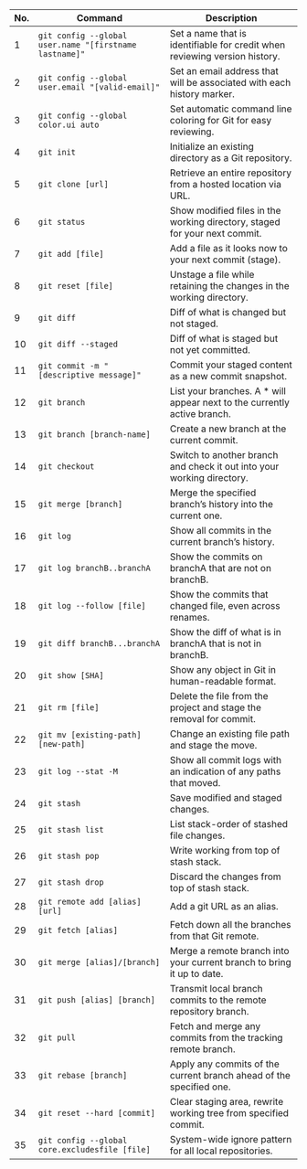 | No. | Command | Description |
|-----|---------|-------------|
| 1   | `git config --global user.name "[firstname lastname]"` | Set a name that is identifiable for credit when reviewing version history. |
| 2   | `git config --global user.email "[valid-email]"` | Set an email address that will be associated with each history marker. |
| 3   | `git config --global color.ui auto` | Set automatic command line coloring for Git for easy reviewing. |
| 4   | `git init` | Initialize an existing directory as a Git repository. |
| 5   | `git clone [url]` | Retrieve an entire repository from a hosted location via URL. |
| 6   | `git status` | Show modified files in the working directory, staged for your next commit. |
| 7   | `git add [file]` | Add a file as it looks now to your next commit (stage). |
| 8   | `git reset [file]` | Unstage a file while retaining the changes in the working directory. |
| 9   | `git diff` | Diff of what is changed but not staged. |
| 10  | `git diff --staged` | Diff of what is staged but not yet committed. |
| 11  | `git commit -m "[descriptive message]"` | Commit your staged content as a new commit snapshot. |
| 12  | `git branch` | List your branches. A * will appear next to the currently active branch. |
| 13  | `git branch [branch-name]` | Create a new branch at the current commit. |
| 14  | `git checkout` | Switch to another branch and check it out into your working directory. |
| 15  | `git merge [branch]` | Merge the specified branch’s history into the current one. |
| 16  | `git log` | Show all commits in the current branch’s history. |
| 17  | `git log branchB..branchA` | Show the commits on branchA that are not on branchB. |
| 18  | `git log --follow [file]` | Show the commits that changed file, even across renames. |
| 19  | `git diff branchB...branchA` | Show the diff of what is in branchA that is not in branchB. |
| 20  | `git show [SHA]` | Show any object in Git in human-readable format. |
| 21  | `git rm [file]` | Delete the file from the project and stage the removal for commit. |
| 22  | `git mv [existing-path] [new-path]` | Change an existing file path and stage the move. |
| 23  | `git log --stat -M` | Show all commit logs with an indication of any paths that moved. |
| 24  | `git stash` | Save modified and staged changes. |
| 25  | `git stash list` | List stack-order of stashed file changes. |
| 26  | `git stash pop` | Write working from top of stash stack. |
| 27  | `git stash drop` | Discard the changes from top of stash stack. |
| 28  | `git remote add [alias] [url]` | Add a git URL as an alias. |
| 29  | `git fetch [alias]` | Fetch down all the branches from that Git remote. |
| 30  | `git merge [alias]/[branch]` | Merge a remote branch into your current branch to bring it up to date. |
| 31  | `git push [alias] [branch]` | Transmit local branch commits to the remote repository branch. |
| 32  | `git pull` | Fetch and merge any commits from the tracking remote branch. |
| 33  | `git rebase [branch]` | Apply any commits of the current branch ahead of the specified one. |
| 34  | `git reset --hard [commit]` | Clear staging area, rewrite working tree from specified commit. |
| 35  | `git config --global core.excludesfile [file]` | System-wide ignore pattern for all local repositories. |
